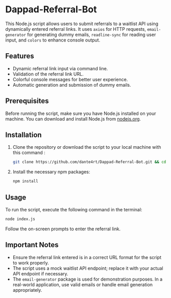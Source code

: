# Dappad-Referral-Bot

This Node.js script allows users to submit referrals to a waitlist API using dynamically entered referral links. It uses `axios` for HTTP requests, `email-generator` for generating dummy emails, `readline-sync` for reading user input, and `colors` to enhance console output.

## Features

- Dynamic referral link input via command line.
- Validation of the referral link URL.
- Colorful console messages for better user experience.
- Automatic generation and submission of dummy emails.

## Prerequisites

Before running the script, make sure you have Node.js installed on your machine. You can download and install Node.js from [nodejs.org](https://nodejs.org/).

## Installation

1. Clone the repository or download the script to your local machine with this command :
    ```bash
    git clone https://github.com/dante4rt/Dappad-Referral-Bot.git && cd Dappad-Referral-Bot
    ```
2. Install the necessary npm packages:
   ```bash
   npm install
   ```

## Usage

To run the script, execute the following command in the terminal:

```bash
node index.js
```

Follow the on-screen prompts to enter the referral link.

## Important Notes

- Ensure the referral link entered is in a correct URL format for the script to work properly.
- The script uses a mock waitlist API endpoint; replace it with your actual API endpoint if necessary.
- The `email-generator` package is used for demonstration purposes. In a real-world application, use valid emails or handle email generation appropriately.